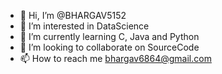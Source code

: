 - 👋 Hi, I’m @BHARGAV5152
- 👀 I’m interested in DataScience
- 🌱 I’m currently learning C, Java and Python
- 💞️ I’m looking to collaborate on SourceCode
- 📫 How to reach me bhargav6864@gmail.com

<!---
BHARGAV5152/BHARGAV5152 is a ✨ special ✨ repository because its `README.md` (this file) appears on your GitHub profile.
You can click the Preview link to take a look at your changes.
--->
